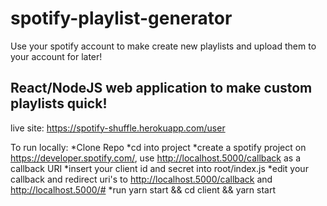 # spotify-playlist-generator
Use your spotify account to make create new playlists and upload them to your account for later!

## React/NodeJS web application to make custom playlists quick!
live site: https://spotify-shuffle.herokuapp.com/user

To run locally:
*Clone Repo
*cd into project
*create a spotify project on https://developer.spotify.com/, use http://localhost.5000/callback as a callback URI
*insert your client id and secret into root/index.js
*edit your callback and redirect uri's to http://localhost.5000/callback and http://localhost.5000/#
*run yarn start && cd client && yarn start

